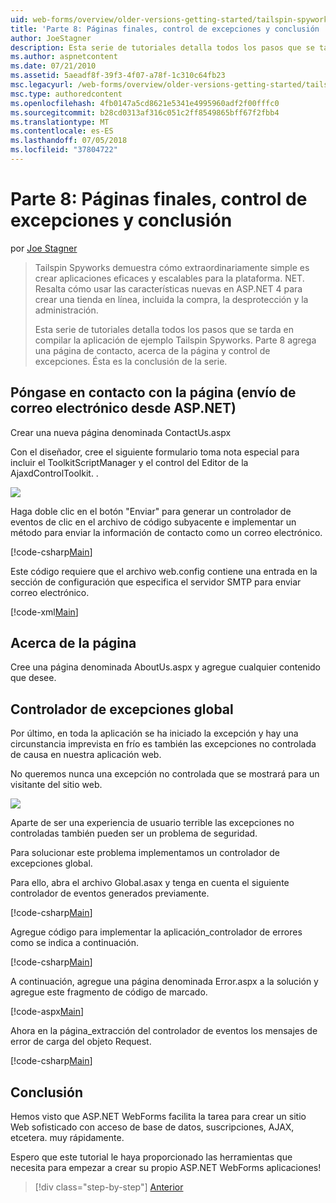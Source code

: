 ```yaml
---
uid: web-forms/overview/older-versions-getting-started/tailspin-spyworks/tailspin-spyworks-part-8
title: 'Parte 8: Páginas finales, control de excepciones y conclusión | Microsoft Docs'
author: JoeStagner
description: Esta serie de tutoriales detalla todos los pasos que se tarda en compilar la aplicación de ejemplo Tailspin Spyworks. Parte 8 agrega una página de contacto, acerca de la página y la excepción...
ms.author: aspnetcontent
ms.date: 07/21/2010
ms.assetid: 5aeadf8f-39f3-4f07-a78f-1c310c64fb23
msc.legacyurl: /web-forms/overview/older-versions-getting-started/tailspin-spyworks/tailspin-spyworks-part-8
msc.type: authoredcontent
ms.openlocfilehash: 4fb0147a5cd8621e5341e4995960adf2f00fffc0
ms.sourcegitcommit: b28cd0313af316c051c2ff8549865bff67f2fbb4
ms.translationtype: MT
ms.contentlocale: es-ES
ms.lasthandoff: 07/05/2018
ms.locfileid: "37804722"
---
```

<a name="part-8-final-pages-exception-handling-and-conclusion"></a>Parte 8: Páginas finales, control de excepciones y conclusión
====================
por [Joe Stagner](https://github.com/JoeStagner)

> Tailspin Spyworks demuestra cómo extraordinariamente simple es crear aplicaciones eficaces y escalables para la plataforma. NET. Resalta cómo usar las características nuevas en ASP.NET 4 para crear una tienda en línea, incluida la compra, la desprotección y la administración.
> 
> Esta serie de tutoriales detalla todos los pasos que se tarda en compilar la aplicación de ejemplo Tailspin Spyworks. Parte 8 agrega una página de contacto, acerca de la página y control de excepciones. Ésta es la conclusión de la serie.


## <a id="_Toc260221680"></a>  Póngase en contacto con la página (envío de correo electrónico desde ASP.NET)

Crear una nueva página denominada ContactUs.aspx

Con el diseñador, cree el siguiente formulario toma nota especial para incluir el ToolkitScriptManager y el control del Editor de la AjaxdControlToolkit. .

![](tailspin-spyworks-part-8/_static/image1.jpg)

Haga doble clic en el botón "Enviar" para generar un controlador de eventos de clic en el archivo de código subyacente e implementar un método para enviar la información de contacto como un correo electrónico.

[!code-csharp[Main](tailspin-spyworks-part-8/samples/sample1.cs)]

Este código requiere que el archivo web.config contiene una entrada en la sección de configuración que especifica el servidor SMTP para enviar correo electrónico.

[!code-xml[Main](tailspin-spyworks-part-8/samples/sample2.xml)]

## <a id="_Toc260221681"></a>  Acerca de la página

Cree una página denominada AboutUs.aspx y agregue cualquier contenido que desee.

## <a id="_Toc260221682"></a>  Controlador de excepciones global

Por último, en toda la aplicación se ha iniciado la excepción y hay una circunstancia imprevista en frío es también las excepciones no controlada de causa en nuestra aplicación web.

No queremos nunca una excepción no controlada que se mostrará para un visitante del sitio web.

![](tailspin-spyworks-part-8/_static/image2.jpg)

Aparte de ser una experiencia de usuario terrible las excepciones no controladas también pueden ser un problema de seguridad.

Para solucionar este problema implementamos un controlador de excepciones global.

Para ello, abra el archivo Global.asax y tenga en cuenta el siguiente controlador de eventos generados previamente.

[!code-csharp[Main](tailspin-spyworks-part-8/samples/sample3.cs)]

Agregue código para implementar la aplicación\_controlador de errores como se indica a continuación.

[!code-csharp[Main](tailspin-spyworks-part-8/samples/sample4.cs)]

A continuación, agregue una página denominada Error.aspx a la solución y agregue este fragmento de código de marcado.

[!code-aspx[Main](tailspin-spyworks-part-8/samples/sample5.aspx)]

Ahora en la página\_extracción del controlador de eventos los mensajes de error de carga del objeto Request.

[!code-csharp[Main](tailspin-spyworks-part-8/samples/sample6.cs)]

## <a id="_Toc260221683"></a>  Conclusión

Hemos visto que ASP.NET WebForms facilita la tarea para crear un sitio Web sofisticado con acceso de base de datos, suscripciones, AJAX, etcetera. muy rápidamente.

Espero que este tutorial le haya proporcionado las herramientas que necesita para empezar a crear su propio ASP.NET WebForms aplicaciones!

> [!div class="step-by-step"]
> [Anterior](tailspin-spyworks-part-7.md)
